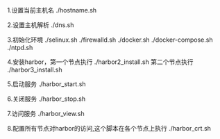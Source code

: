 1.设置当前主机名
./hostname.sh

2.设置主机解析
./dns.sh

3.初始化环境
./selinux.sh
./firewalld.sh
./docker.sh
./docker-compose.sh
./ntpd.sh

4.安装harbor，第一个节点执行
./harbor2_install.sh
第二个节点执行
./harbor3_install.sh

5.启动服务
./harbor_start.sh

6.关闭服务
./harbor_stop.sh

7.访问服务
./harbor_view.sh

8.配置所有节点对harbor的访问,这个脚本在各个节点上执行
./harbor_crt.sh
